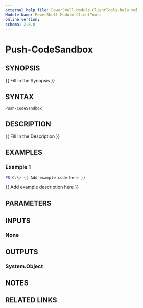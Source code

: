 ```yaml
---
external help file: PowerShell.Module.ClientTools-help.xml
Module Name: PowerShell.Module.ClientTools
online version:
schema: 2.0.0
---
```


# Push-CodeSandbox

## SYNOPSIS
{{ Fill in the Synopsis }}

## SYNTAX

```
Push-CodeSandbox
```

## DESCRIPTION
{{ Fill in the Description }}

## EXAMPLES

### Example 1
```powershell
PS C:\> {{ Add example code here }}
```

{{ Add example description here }}

## PARAMETERS

## INPUTS

### None

## OUTPUTS

### System.Object
## NOTES

## RELATED LINKS
